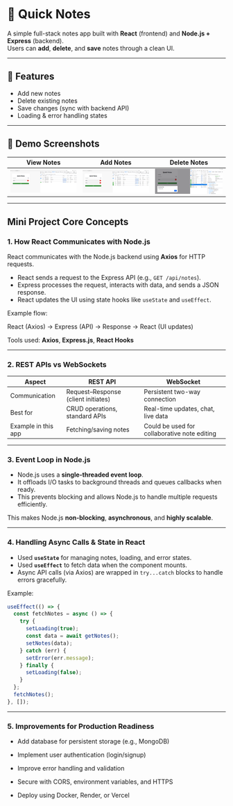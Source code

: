 # 📝 Quick Notes

A simple full-stack notes app built with **React** (frontend) and **Node.js + Express** (backend).  
Users can **add**, **delete**, and **save** notes through a clean UI.

---

## 🚀 Features

- Add new notes  
- Delete existing notes  
- Save changes (sync with backend API)   
- Loading & error handling states

---

## 📸 Demo Screenshots

| View Notes | Add Notes | Delete Notes |
|------------|---------------|-------------|
![View Notes Screenshot](./Full-Stack%20with%20React%20&%20Node.js_workshop-sahil_babbar/quicknotes/screenshots/view-notes.png) |![View Notes Screenshot](./Full-Stack%20with%20React%20&%20Node.js_workshop-sahil_babbar/quicknotes/screenshots/add-notes.png) | ![View Notes Screenshot](./Full-Stack%20with%20React%20&%20Node.js_workshop-sahil_babbar/quicknotes/screenshots/delete-note.png)


---

## Mini Project Core Concepts
### 1. How React Communicates with Node.js

React communicates with the Node.js backend using **Axios** for HTTP requests.

- React sends a request to the Express API (e.g., `GET /api/notes`).
- Express processes the request, interacts with data, and sends a JSON response.
- React updates the UI using state hooks like `useState` and `useEffect`.

Example flow:

React (Axios) → Express (API) → Response → React (UI updates)


Tools used: **Axios**, **Express.js**, **React Hooks**

---

### 2. REST APIs vs WebSockets

| Aspect | REST API | WebSocket |
|--------|-----------|------------|
| Communication | Request–Response (client initiates) | Persistent two-way connection |
| Best for | CRUD operations, standard APIs | Real-time updates, chat, live data |
| Example in this app | Fetching/saving notes | Could be used for collaborative note editing |

---

### 3. Event Loop in Node.js

- Node.js uses a **single-threaded event loop**.
- It offloads I/O tasks to background threads and queues callbacks when ready.
- This prevents blocking and allows Node.js to handle multiple requests efficiently.

This makes Node.js **non-blocking**, **asynchronous**, and **highly scalable**.

---

### 4. Handling Async Calls & State in React

- Used **`useState`** for managing notes, loading, and error states.
- Used **`useEffect`** to fetch data when the component mounts.
- Async API calls (via Axios) are wrapped in `try...catch` blocks to handle errors gracefully.

Example:

```js
useEffect(() => {
  const fetchNotes = async () => {
    try {
      setLoading(true);
      const data = await getNotes();
      setNotes(data);
    } catch (err) {
      setError(err.message);
    } finally {
      setLoading(false);
    }
  };
  fetchNotes();
}, []);
```
---

### 5. Improvements for Production Readiness

- Add database for persistent storage (e.g., MongoDB)

- Implement user authentication (login/signup)

- Improve error handling and validation

- Secure with CORS, environment variables, and HTTPS

- Deploy using Docker, Render, or Vercel
